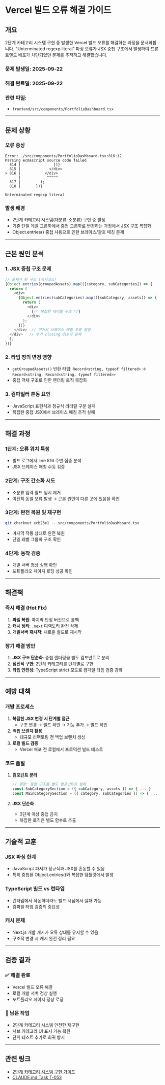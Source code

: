 # Vercel 빌드 오류 해결 가이드

## 개요

2단계 카테고리 시스템 구현 중 발생한 Vercel 빌드 오류를 해결하는 과정을 문서화합니다. "Unterminated regexp literal" 파싱 오류가 JSX 중첩 구조에서 발생하여 프론트엔드 배포가 차단되었던 문제를 추적하고 해결했습니다.

### 문제 발생일: 2025-09-22
### 해결 완료일: 2025-09-22
### 관련 파일:
- `frontend/src/components/PortfolioDashboard.tsx`

---

## 문제 상황

### 오류 증상
```
Error: ./src/components/PortfolioDashboard.tsx:816:12
Parsing ecmascript source code failed
  814 |               })}
  815 |             </div>
> 816 |           </div>
      |            ^^^^^
  817 |         );
  818 |       })}

Unterminated regexp literal
```

### 발생 배경
- 2단계 카테고리 시스템(대분류-소분류) 구현 중 발생
- 기존 단일 레벨 그룹화에서 중첩 그룹화로 변경하는 과정에서 JSX 구조 복잡화
- Object.entries() 중첩 사용으로 인한 브레이스/괄호 매칭 문제

---

## 근본 원인 분석

### 1. JSX 중첩 구조 문제
```typescript
// 문제가 된 구조 (의사코드)
{Object.entries(groupedAssets).map(([category, subCategories]) => {
  return (
    <div>
      {Object.entries(subCategories).map(([subCategory, assets]) => {
        return (
          <div>
            {/* 복잡한 테이블 구조 */}
          </div>
        );
      })}
    </div>  // 여기서 브레이스 매칭 오류 발생
  </div>   // 추가 closing div가 문제
  );
})}
```

### 2. 타입 정의 변경 영향
- `getGroupedAssets()` 반환 타입: `Record<string, typeof filtered>` → `Record<string, Record<string, typeof filtered>>`
- 중첩 객체 구조로 인한 렌더링 로직 복잡화

### 3. 컴파일러 혼동 요인
- JavaScript 표현식과 정규식 리터럴 구분 실패
- 복잡한 중첩 JSX에서 브레이스 매칭 추적 실패

---

## 해결 과정

### 1단계: 오류 위치 특정
- 빌드 로그에서 line 816 주변 집중 분석
- JSX 브레이스 매칭 수동 검증

### 2단계: 구조 간소화 시도
- 소분류 입력 필드 임시 제거
- 여전히 동일 오류 발생 → 근본 원인이 다른 곳에 있음을 확인

### 3단계: 완전 복원 및 재구현
```bash
git checkout ecb23e1 -- src/components/PortfolioDashboard.tsx
```
- 마지막 작동 상태로 완전 복원
- 단일 레벨 그룹화 구조 확인

### 4단계: 동작 검증
- 개발 서버 정상 실행 확인
- 포트폴리오 페이지 로딩 성공 확인

---

## 해결책

### 즉시 해결 (Hot Fix)
1. **파일 복원**: 마지막 안정 버전으로 롤백
2. **캐시 정리**: `.next` 디렉토리 완전 삭제
3. **개발서버 재시작**: 새로운 빌드로 재시작

### 장기 해결 방안
1. **JSX 구조 단순화**: 중첩 렌더링을 별도 컴포넌트로 분리
2. **점진적 구현**: 2단계 카테고리를 단계별로 구현
3. **타입 안전성**: TypeScript strict 모드로 컴파일 타임 검증 강화

---

## 예방 대책

### 개발 프로세스
1. **복잡한 JSX 변경 시 단계별 접근**
   - 구조 변경 → 빌드 확인 → 기능 추가 → 빌드 확인
2. **백업 브랜치 활용**
   - 대규모 리팩토링 전 백업 브랜치 생성
3. **로컬 빌드 검증**
   - Vercel 배포 전 로컬에서 프로덕션 빌드 테스트

### 코드 품질
1. **컴포넌트 분리**
   ```typescript
   // 권장: 중첩 구조를 별도 컴포넌트로 분리
   const SubCategorySection = ({ subCategory, assets }) => { ... }
   const MainCategorySection = ({ category, subCategories }) => { ... }
   ```

2. **JSX 단순화**
   - 3단계 이상 중첩 금지
   - 복잡한 로직은 별도 함수로 추출

---

## 기술적 교훈

### JSX 파싱 한계
- JavaScript 파서가 정규식과 JSX를 혼동할 수 있음
- 특히 중첩된 Object.entries()와 복잡한 템플릿에서 발생

### TypeScript 빌드 vs 런타임
- 런타임에서 작동하더라도 빌드 시점에서 실패 가능
- 컴파일 타임 검증의 중요성

### 캐시 문제
- Next.js 개발 캐시가 오류 상태를 유지할 수 있음
- 구조적 변경 시 캐시 완전 정리 필요

---

## 검증 결과

### ✅ 해결 완료
- Vercel 빌드 오류 해결
- 로컬 개발 서버 정상 실행
- 포트폴리오 페이지 정상 로딩

### 🔄 남은 작업
- 2단계 카테고리 시스템 안전한 재구현
- 서브 카테고리 UI 표시 기능 복원
- 단위 테스트 추가로 회귀 방지

---

## 관련 링크
- [2단계 카테고리 시스템 구현 가이드](./2TIER_CATEGORY_SYSTEM_IMPLEMENTATION.md)
- [CLAUDE.md Task T-053](../CLAUDE.md#tasks-single-source-of-truth)